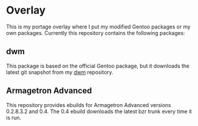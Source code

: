 Overlay
=======
This is my portage overlay where I put my modified Gentoo packages or my own packages.  Currently this repository contains the following packages:

dwm
---
This package is based on the official Gentoo package, but it downloads the latest git snapshot from my [dwm](https://github.com/fkmclane/dwm) repository.

Armagetron Advanced
-------------------
This repository provides ebuilds for Armagetron Advanced versions 0.2.8.3.2 and 0.4.  The 0.4 ebuild downloads the latest bzr trunk every time it is run.
